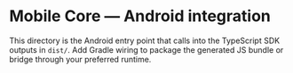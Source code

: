 # Mobile Core — Android integration

This directory is the Android entry point that calls into the TypeScript SDK outputs in `dist/`.
Add Gradle wiring to package the generated JS bundle or bridge through your preferred runtime.